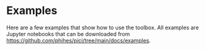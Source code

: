 # Examples

Here are a few examples that show how to use the toolbox. All examples are Jupyter notebooks that can be downloaded from <https://github.com/phihes/pici/tree/main/docs/examples>.